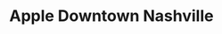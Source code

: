 ---
title: "Apple Downtown Nashville"
url: /nashville/apple-downtown-nashville/
shop: Elektronik
---